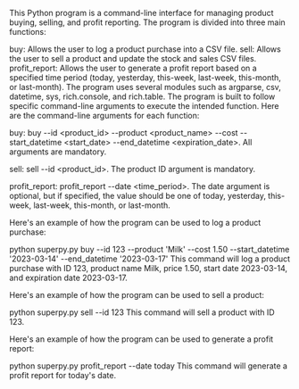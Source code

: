 This Python program is a command-line interface for managing product buying, selling, and profit reporting. The program is divided into three main functions:

buy: Allows the user to log a product purchase into a CSV file.
sell: Allows the user to sell a product and update the stock and sales CSV files.
profit_report: Allows the user to generate a profit report based on a specified time period (today, yesterday, this-week, last-week, this-month, or last-month).
The program uses several modules such as argparse, csv, datetime, sys, rich.console, and rich.table. The program is built to follow specific command-line arguments to execute the intended function. Here are the command-line arguments for each function:

buy: buy --id <product_id> --product <product_name> --cost <price> --start_datetime <start_date> --end_datetime <expiration_date>. All arguments are mandatory.

sell: sell --id <product_id>. The product ID argument is mandatory.

profit_report: profit_report --date <time_period>. The date argument is optional, but if specified, the value should be one of today, yesterday, this-week, last-week, this-month, or last-month.

Here's an example of how the program can be used to log a product purchase:

python superpy.py buy --id 123 --product 'Milk' --cost 1.50 --start_datetime '2023-03-14' --end_datetime '2023-03-17'
This command will log a product purchase with ID 123, product name Milk, price 1.50, start date 2023-03-14, and expiration date 2023-03-17.

Here's an example of how the program can be used to sell a product:

python superpy.py sell --id 123
This command will sell a product with ID 123.

Here's an example of how the program can be used to generate a profit report:

python superpy.py profit_report --date today
This command will generate a profit report for today's date.